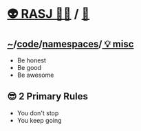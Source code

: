 # [👽 RASJ 👨‍💻](https://github.com/rasj-machine) / [🧬](https://github.com/rasj-lab-misc)

## [~](https://github.com/rasj-machine/home)/[code](https://github.com/rasj-machine/code)/[namespaces](https://github.com/rasj-machine/code/tree/main/namespaces)/[ 💡 misc](https://github.com/rasj-lab-misc/codespace)

- Be honest
- Be good
- Be awesome

## 😎 2 Primary Rules
- You don't stop
- You keep going
